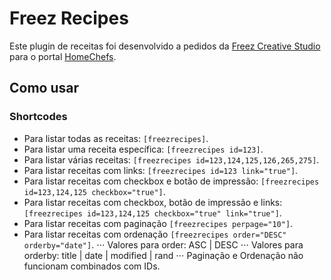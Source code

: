 # Freez Recipes
Este plugin de receitas foi desenvolvido a pedidos da [Freez Creative Studio](http://freez.com.br/) para o portal [HomeChefs](http://homechefs.com.br/).

## Como usar

### Shortcodes
+ Para listar todas as receitas: `[freezrecipes]`.
+ Para listar uma receita específica: `[freezrecipes id=123]`.
+ Para listar várias receitas: `[freezrecipes id=123,124,125,126,265,275]`.
+ Para listar receitas com links: `[freezrecipes id=123 link="true"]`.
+ Para listar receitas com checkbox e botão de impressão: `[freezrecipes id=123,124,125 checkbox="true"]`.
+ Para listar receitas com checkbox, botão de impressão e links: `[freezrecipes id=123,124,125 checkbox="true" link="true"]`.
+ Para listar receitas com paginação `[freezrecipes perpage="10"]`.
+ Para listar receitas com ordenação `[freezrecipes order="DESC" orderby="date"]`.
⋅⋅⋅ Valores para order: ASC | DESC
⋅⋅⋅ Valores para orderby: title | date | modified | rand
⋅⋅⋅ Paginação e Ordenação não funcionam combinados com IDs.